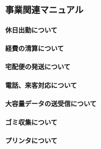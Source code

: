 # 事業関連マニュアル
## 休日出勤について
## 経費の清算について
## 宅配便の発送について
## 電話、来客対応について
## 大容量データの送受信について
## ゴミ収集について
## プリンタについて